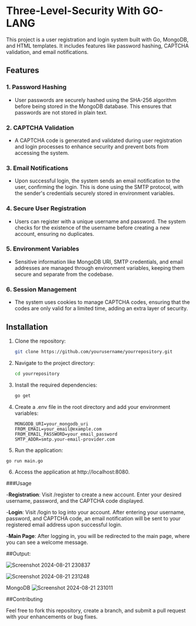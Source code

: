 # Three-Level-Security With GO-LANG

This project is a user registration and login system built with Go, MongoDB, and HTML templates. It includes features like password hashing, CAPTCHA validation, and email notifications.

## Features

### 1. Password Hashing
- User passwords are securely hashed using the SHA-256 algorithm before being stored in the MongoDB database. This ensures that passwords are not stored in plain text.

### 2. CAPTCHA Validation
- A CAPTCHA code is generated and validated during user registration and login processes to enhance security and prevent bots from accessing the system.

### 3. Email Notifications
- Upon successful login, the system sends an email notification to the user, confirming the login. This is done using the SMTP protocol, with the sender's credentials securely stored in environment variables.

### 4. Secure User Registration
- Users can register with a unique username and password. The system checks for the existence of the username before creating a new account, ensuring no duplicates.

### 5. Environment Variables
- Sensitive information like MongoDB URI, SMTP credentials, and email addresses are managed through environment variables, keeping them secure and separate from the codebase.

### 6. Session Management
- The system uses cookies to manage CAPTCHA codes, ensuring that the codes are only valid for a limited time, adding an extra layer of security.

## Installation

1. Clone the repository:
   ```bash
   git clone https://github.com/yourusername/yourrepository.git
   ```

2. Navigate to the project directory:
   ```bash
   cd yourrepository
   ```
3. Install the required dependencies:
   ```bash
   go get
   ```
4. Create a .env file in the root directory and add your environment variables:
   ```plaintext
   MONGODB_URI=your_mongodb_uri
   FROM_EMAIL=your_email@example.com
   FROM_EMAIL_PASSWORD=your_email_password
   SMTP_ADDR=smtp.your-email-provider.com
   ```
5. Run the application:
  ```bash
  go run main.go
  ```
6. Access the application at http://localhost:8080.

###Usage

-**Registration**: Visit /register to create a new account. Enter your desired username, password, and the CAPTCHA code displayed.

-**Login**: Visit /login to log into your account. After entering your username, password, and CAPTCHA code, an email notification will be sent to your registered email address upon successful login.

-**Main Page**: After logging in, you will be redirected to the main page, where you can see a welcome message.

##Output:

![Screenshot 2024-08-21 230837](https://github.com/user-attachments/assets/22e40461-807a-4e98-a69e-a9999dd38ec3)

![Screenshot 2024-08-21 231248](https://github.com/user-attachments/assets/bfcb8a65-d9f4-4265-b746-1cbff7f7a2cb)

MongoDB
![Screenshot 2024-08-21 231011](https://github.com/user-attachments/assets/12399258-c9c3-4260-b4cb-d43be23946ae)

##Contributing

Feel free to fork this repository, create a branch, and submit a pull request with your enhancements or bug fixes.















